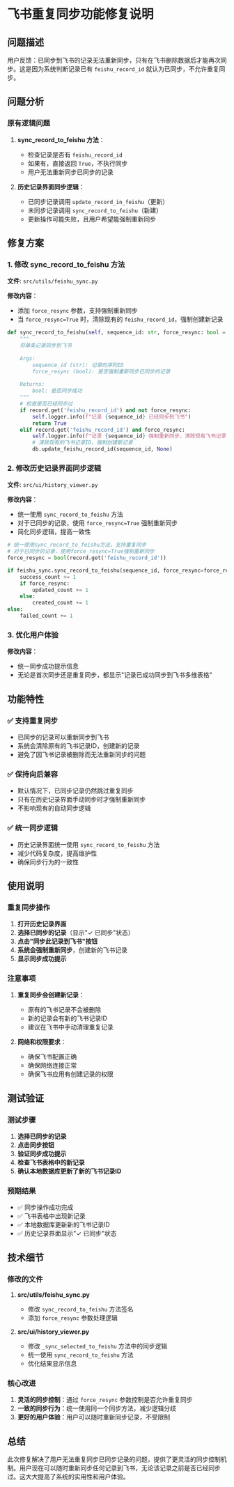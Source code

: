 # 飞书重复同步功能修复说明

## 问题描述

用户反馈：已同步到飞书的记录无法重新同步，只有在飞书删除数据后才能再次同步。这是因为系统判断记录已有 `feishu_record_id` 就认为已同步，不允许重复同步。

## 问题分析

### 原有逻辑问题

1. **sync_record_to_feishu 方法**：
   - 检查记录是否有 `feishu_record_id`
   - 如果有，直接返回 `True`，不执行同步
   - 用户无法重新同步已同步的记录

2. **历史记录界面同步逻辑**：
   - 已同步记录调用 `update_record_in_feishu`（更新）
   - 未同步记录调用 `sync_record_to_feishu`（新建）
   - 更新操作可能失败，且用户希望能强制重新同步

## 修复方案

### 1. 修改 sync_record_to_feishu 方法

**文件**: `src/utils/feishu_sync.py`

**修改内容**：
- 添加 `force_resync` 参数，支持强制重新同步
- 当 `force_resync=True` 时，清除现有的 `feishu_record_id`，强制创建新记录

```python
def sync_record_to_feishu(self, sequence_id: str, force_resync: bool = False) -> bool:
    """
    将单条记录同步到飞书
    
    Args:
        sequence_id (str): 记录的序列ID
        force_resync (bool): 是否强制重新同步已同步的记录
        
    Returns:
        bool: 是否同步成功
    """
    # 检查是否已经同步过
    if record.get('feishu_record_id') and not force_resync:
        self.logger.info(f"记录 {sequence_id} 已经同步到飞书")
        return True
    elif record.get('feishu_record_id') and force_resync:
        self.logger.info(f"记录 {sequence_id} 强制重新同步，清除现有飞书记录ID")
        # 清除现有的飞书记录ID，强制创建新记录
        db.update_feishu_record_id(sequence_id, None)
```

### 2. 修改历史记录界面同步逻辑

**文件**: `src/ui/history_viewer.py`

**修改内容**：
- 统一使用 `sync_record_to_feishu` 方法
- 对于已同步的记录，使用 `force_resync=True` 强制重新同步
- 简化同步逻辑，提高一致性

```python
# 统一使用sync_record_to_feishu方法，支持重复同步
# 对于已同步的记录，使用force_resync=True强制重新同步
force_resync = bool(record.get('feishu_record_id'))

if feishu_sync.sync_record_to_feishu(sequence_id, force_resync=force_resync):
    success_count += 1
    if force_resync:
        updated_count += 1
    else:
        created_count += 1
else:
    failed_count += 1
```

### 3. 优化用户体验

**修改内容**：
- 统一同步成功提示信息
- 无论是首次同步还是重复同步，都显示"记录已成功同步到飞书多维表格"

## 功能特性

### ✅ 支持重复同步
- 已同步的记录可以重新同步到飞书
- 系统会清除原有的飞书记录ID，创建新的记录
- 避免了因飞书记录被删除而无法重新同步的问题

### ✅ 保持向后兼容
- 默认情况下，已同步记录仍然跳过重复同步
- 只有在历史记录界面手动同步时才强制重新同步
- 不影响现有的自动同步逻辑

### ✅ 统一同步逻辑
- 历史记录界面统一使用 `sync_record_to_feishu` 方法
- 减少代码复杂度，提高维护性
- 确保同步行为的一致性

## 使用说明

### 重复同步操作

1. **打开历史记录界面**
2. **选择已同步的记录**（显示"✓ 已同步"状态）
3. **点击"同步此记录到飞书"按钮**
4. **系统会强制重新同步**，创建新的飞书记录
5. **显示同步成功提示**

### 注意事项

1. **重复同步会创建新记录**：
   - 原有的飞书记录不会被删除
   - 新的记录会有新的飞书记录ID
   - 建议在飞书中手动清理重复记录

2. **网络和权限要求**：
   - 确保飞书配置正确
   - 确保网络连接正常
   - 确保飞书应用有创建记录的权限

## 测试验证

### 测试步骤

1. **选择已同步的记录**
2. **点击同步按钮**
3. **验证同步成功提示**
4. **检查飞书表格中的新记录**
5. **确认本地数据库更新了新的飞书记录ID**

### 预期结果

- ✅ 同步操作成功完成
- ✅ 飞书表格中出现新记录
- ✅ 本地数据库更新新的飞书记录ID
- ✅ 历史记录界面显示"✓ 已同步"状态

## 技术细节

### 修改的文件

1. **src/utils/feishu_sync.py**
   - 修改 `sync_record_to_feishu` 方法签名
   - 添加 `force_resync` 参数处理逻辑

2. **src/ui/history_viewer.py**
   - 修改 `_sync_selected_to_feishu` 方法中的同步逻辑
   - 统一使用 `sync_record_to_feishu` 方法
   - 优化结果显示信息

### 核心改进

1. **灵活的同步控制**：通过 `force_resync` 参数控制是否允许重复同步
2. **一致的同步行为**：统一使用同一个同步方法，减少逻辑分歧
3. **更好的用户体验**：用户可以随时重新同步记录，不受限制

## 总结

此次修复解决了用户无法重复同步已同步记录的问题，提供了更灵活的同步控制机制。用户现在可以随时重新同步任何记录到飞书，无论该记录之前是否已经同步过。这大大提高了系统的实用性和用户体验。